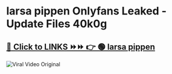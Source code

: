 
 # larsa pippen Onlyfans Leaked - Update Files 40k0g

## <h2><a href="https://clipsfans.com/larsa_pippen&ref=git">🔗 Click to LINKS ⏩⏩ 👉 🟢 larsa pippen </a></h2>

<a href="https://clipsfans.com/larsa_pippen&ref=git" rel="nofollow" data-target="animated-image.originalLink"><img src="https://i.ibb.co.com/xMMVF88/686577567.gif" alt="Viral Video Original" style="max-width: 100%; display: inline-block;" data-target="animated-image.originalImage"></a>

